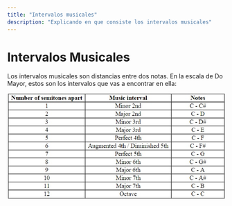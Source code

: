 ```yaml
---
title: "Intervalos musicales"
description: "Explicando en que consiste los intervalos musicales"
---
```


# Intervalos Musicales

Los intervalos musicales son distancias entre dos notas. En la escala de Do Mayor, estos son los
intervalos que vas a encontrar en ella:

![Diagrama de Intervalos Musicales](./images/music-intervals-chart.jpg)


